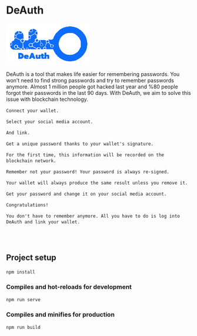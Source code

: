 # DeAuth
![alt text](https://github.com/KayaKerem/deauth-ethberlin/blob/master/src/assets/logo-small.png)


DeAuth is a tool that makes life easier for remembering passwords. You won’t need to find strong passwords and try to remember passwords anymore. Almost 1 million people got hacked last year and %80 people forgot their passwords in the last 90 days. With DeAuth, we aim to solve this issue with blockchain technology.

```
Connect your wallet.
```
```
Select your social media account.
```
```
And link.
```
```
Get a unique password thanks to your wallet's signature.
```
```
For the first time, this information will be recorded on the blockchain network.
```
```
Remember not your password! Your password is always re-signed.
```
```
Your wallet will always produce the same result unless you remove it.
```
```
Get your password and change it on your social media account.
```
```
Congratulations!
```
```
You don't have to remember anymore. All you have to do is log into DeAuth and link your wallet.
```

 <br />
  <br />


## Project setup
```
npm install
```

### Compiles and hot-reloads for development
```
npm run serve
```

### Compiles and minifies for production
```
npm run build
```
